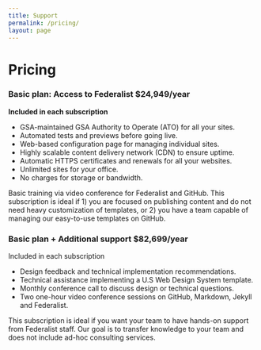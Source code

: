 ```yaml
---
title: Support
permalink: /pricing/
layout: page
---
```

# Pricing

### Basic plan: Access to Federalist $24,949/year

**Included in each subscription**
- GSA-maintained GSA Authority to Operate (ATO) for all your sites.
- Automated tests and previews before going live.
- Web-based configuration page for managing individual sites.
- Highly scalable content delivery network (CDN) to ensure uptime.
- Automatic HTTPS certificates and renewals for all your websites.
- Unlimited sites for your office.
- No charges for storage or bandwidth.

Basic training via video conference for Federalist and GitHub. This subscription is ideal if 1) you are focused on publishing content and do not
need heavy customization of templates, or 2) you have a team capable of managing our easy-to-use templates on GitHub.



### Basic plan + Additional support $82,699/year
Included in each subscription
- Design feedback and technical implementation recommendations.
- Technical assistance implementing a U.S Web Design System template.
- Monthly conference call to discuss design or technical questions.
- Two one-hour video conference sessions on GitHub, Markdown, Jekyll
and Federalist.

This subscription is ideal if you want your team to have hands-on support
from Federalist staff. Our goal is to transfer knowledge to your team and does
not include ad-hoc consulting services.


